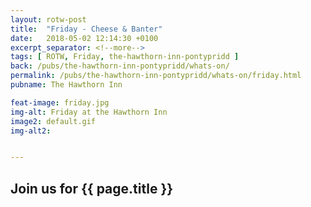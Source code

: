 ```yaml
---
layout: rotw-post
title:  "Friday - Cheese & Banter"
date:   2018-05-02 12:14:30 +0100
excerpt_separator: <!--more-->
tags: [ ROTW, Friday, the-hawthorn-inn-pontypridd ]
back: /pubs/the-hawthorn-inn-pontypridd/whats-on/
permalink: /pubs/the-hawthorn-inn-pontypridd/whats-on/friday.html
pubname: The Hawthorn Inn

feat-image: friday.jpg
img-alt: Friday at the Hawthorn Inn
image2: default.gif
img-alt2:


---
```


<h2>Join us for {{ page.title }}</h2>
